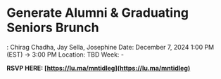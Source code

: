 # Generate Alumni & Graduating Seniors Brunch

: Chirag Chadha, Jay Sella, Josephine
Date: December 7, 2024 1:00 PM (EST) → 3:00 PM
Location: TBD
Week: -

**RSVP HERE: [https://lu.ma/mntidleg](https://lu.ma/mntidleg)**